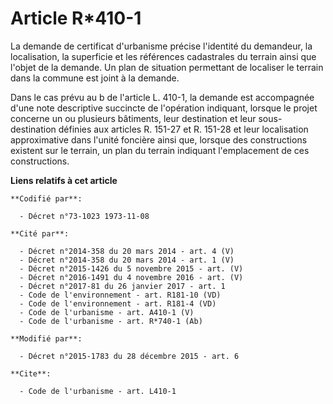 # Article R*410-1

La demande de certificat d'urbanisme précise l'identité du demandeur, la localisation, la superficie et les références
cadastrales du terrain ainsi que l'objet de la demande. Un plan de situation permettant de localiser le terrain dans la
commune est joint à la demande. 

Dans le cas prévu au b de l'article L. 410-1, la demande est accompagnée d'une note descriptive succincte de l'opération
indiquant, lorsque le projet concerne un ou plusieurs bâtiments, leur destination et leur sous-destination définies aux
articles R. 151-27 et R. 151-28 et leur localisation approximative dans l'unité foncière ainsi que, lorsque des constructions
existent sur le terrain, un plan du terrain indiquant l'emplacement de ces constructions.

**Liens relatifs à cet article**

	**Codifié par**:

	  - Décret n°73-1023 1973-11-08

	**Cité par**:

	  - Décret n°2014-358 du 20 mars 2014 - art. 4 (V)
	  - Décret n°2014-358 du 20 mars 2014 - art. 1 (V)
	  - Décret n°2015-1426 du 5 novembre 2015 - art. (V)
	  - Décret n°2016-1491 du 4 novembre 2016 - art. (V)
	  - Décret n°2017-81 du 26 janvier 2017 - art. 1
	  - Code de l'environnement - art. R181-10 (VD)
	  - Code de l'environnement - art. R181-4 (VD)
	  - Code de l'urbanisme - art. A410-1 (V)
	  - Code de l'urbanisme - art. R*740-1 (Ab)

	**Modifié par**:

	  - Décret n°2015-1783 du 28 décembre 2015 - art. 6

	**Cite**:

	  - Code de l'urbanisme - art. L410-1
